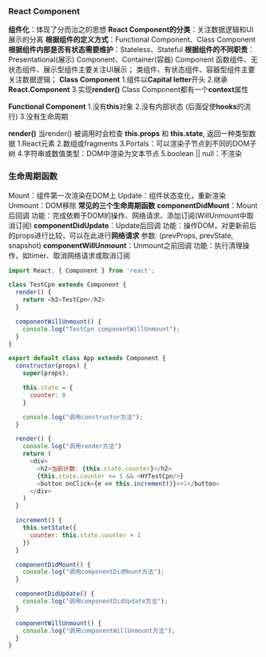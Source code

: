 ### React Component
**组件化**：体现了分而治之的思想
**React Component的分类**：关注数据逻辑和UI展示的分离
**根据组件的定义方式**：Functional Component、Class Component
**根据组件内部是否有状态需要维护**：Stateless、Stateful 
**根据组件的不同职责**：Presentational(展示) Component、Container(容器) Component
函数组件、无状态组件、展示型组件主要关注UI展示；
类组件、有状态组件、容器型组件主要关注数据逻辑；
**Class Component**
1.组件以**Capital letter**开头
2.继承**React.Component**
3.实现**render()**
Class Component都有一个**context**属性

**Functional Component**
1.没有**this**对象
2.没有内部状态 (后面促使**hooks**的流行)
3.没有生命周期

**render()**
当render() 被调用时会检查 **this.props** 和 **this.state**, 返回一种类型数据
1.React元素
2.数组或fragments
3.Portals：可以渲染子节点到不同的DOM子树
4.字符串或数值类型：DOM中渲染为文本节点
5.boolean || null：不渲染

### 生命周期函数
Mount：组件第一次渲染在DOM上
Update：组件状态变化，重新渲染
Unmount：DOM移除
**常见的三个生命周期函数**
**componentDidMount**：Mount后回调
功能：完成依赖于DOM的操作、网络请求、添加订阅(WillUnmount中取消订阅)
**componentDidUpdate**：Update后回调
功能：操作DOM，对更新前后的props进行比较，可以在此进行**网络请求**
参数: (prevProps, prevState, snapshot)
**componentWillUnmount**：Unmount之前回调
功能：执行清理操作，如timer、取消网络请求或取消订阅

``` JavaScript
import React, { Component } from 'react';

class TestCpn extends Component {
  render() {
    return <h2>TestCpn</h2>
  }

  componentWillUnmount() {
    console.log("TestCpn componentWillUnmount");
  }
}

export default class App extends Component {
  constructor(props) {
    super(props);

    this.state = {
      counter: 0
    }

    console.log("调用constructor方法");
  }

  render() {
    console.log("调用render方法")
    return (
      <div>
        <h2>当前计数: {this.state.counter}</h2>
        {this.state.counter <= 5 && <HYTestCpn/>}
        <button onClick={e => this.increment()}>+1</button>
      </div>
    )
  }

  increment() {
    this.setState({
      counter: this.state.counter + 1
    })
  }

  componentDidMount() {
    console.log("调用componentDidMount方法");
  }

  componentDidUpdate() {
    console.log("调用componentDidUpdate方法");
  }

  componentWillUnmount() {
    console.log("调用componentWillUnmount方法");
  }
}
```